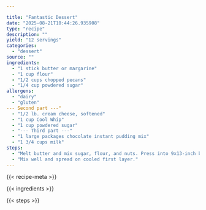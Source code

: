 ```yaml
---

title: "Fantastic Dessert"
date: "2025-08-21T10:44:26.935908"
type: "recipe"
description: ""
yield: "12 servings"
categories:
  - "dessert"
source: ""
ingredients:
  - "1 stick butter or margarine"
  - "1 cup flour"
  - "1/2 cups chopped pecans"
  - "1/4 cup powdered sugar"
allergens:
  - "dairy"
  - "gluten"
--- Second part ---"
  - "1/2 lb. cream cheese, softened"
  - "1 cup Cool Whip"
  - "1 cup powdered sugar"
  - "--- Third part ---"
  - "1 large packages chocolate instant pudding mix"
  - "1 3/4 cups milk"
steps:
  - "Melt butter and mix sugar, flour, and nuts. Press into 9x13-inch baking pan. Bake 10 minutes at 375 F or until brown."
  - "Mix well and spread on cooled first layer."
---
```


{{< recipe-meta >}}

{{< ingredients >}}

{{< steps >}}
